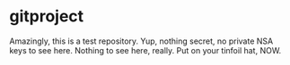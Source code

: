 # gitproject
Amazingly, this is a test repository. Yup, nothing secret, no private NSA keys to see here.
Nothing to see here, really.
Put on your tinfoil hat, NOW.
